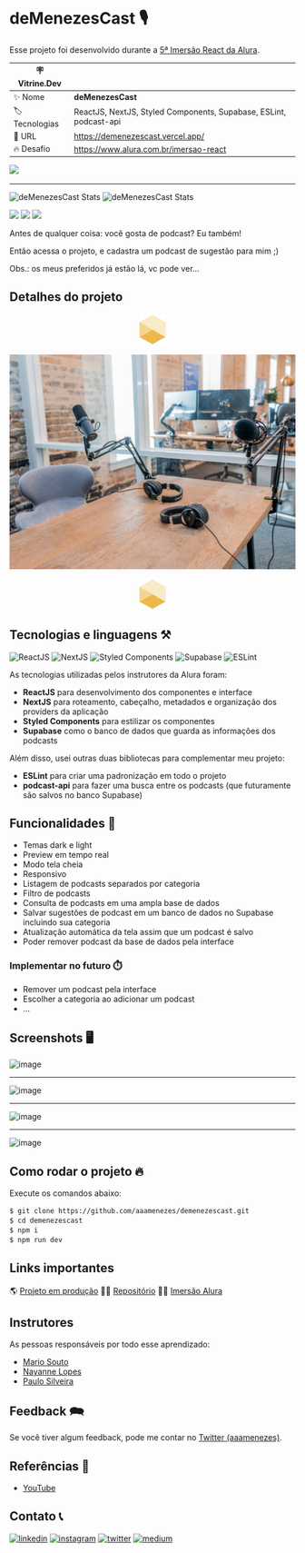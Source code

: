# deMenezesCast 🎙️

Esse projeto foi desenvolvido durante a [5ª Imersão React da Alura](https://www.alura.com.br/imersao-react).

| :placard: Vitrine.Dev |                                                                   |
| --------------------- | ----------------------------------------------------------------- |
| :sparkles: Nome       | **deMenezesCast**                                                 |
| :label: Tecnologias   | ReactJS, NextJS, Styled Components, Supabase, ESLint, podcast-api |
| :rocket: URL          | https://demenezescast.vercel.app/                                 |
| :fire: Desafio        | https://www.alura.com.br/imersao-react                            |

![](https://user-images.githubusercontent.com/57503927/201452893-d9943be5-3f48-4dc5-b181-a891e0054645.png#vitrinedev)

---

![deMenezesCast Stats](https://github-readme-stats.vercel.app/api?username=aaamenezes&theme=great-gatsby&show_icons=true) ![deMenezesCast Stats](https://github-readme-stats.vercel.app/api/pin/?username=aaamenezes&repo=demenezescast&theme=great-gatsby)

![](https://img.shields.io/github/license/aaamenezes/demenezescast?style=for-the-badge) ![](https://img.shields.io/github/last-commit/aaamenezes/demenezescast?style=for-the-badge) ![](https://img.shields.io/librariesio/github/aaamenezes/demenezes-tube?style=for-the-badge)

Antes de qualquer coisa: você gosta de podcast? Eu também!

Então acessa o projeto, e cadastra um podcast de sugestão para mim ;)

Obs.: os meus preferidos já estão lá, vc pode ver...

## Detalhes do projeto

<div align="center"><img src="public/images/logo_icon.png" /></div>

![csdcsd](public/images/banner.jpg)

<div align="center"><img src="public/images/logo_icon.png" /></div>

## Tecnologias e linguagens ⚒️

![ReactJS](https://img.shields.io/badge/%20-React-61DAFB?style=for-the-badge&logo=react&logoColor=black) ![NextJS](https://img.shields.io/badge/%20-NextJS-000000?style=for-the-badge&logo=vercel&logoColor=white) ![Styled Components](https://img.shields.io/badge/%20-StyledComponents-DB7093?style=for-the-badge&logo=styled-components&logoColor=white) ![Supabase](https://img.shields.io/badge/%20-Supabase-3ECF8E?style=for-the-badge&logo=supabase&logoColor=white) ![ESLint](https://img.shields.io/badge/%20-ESLint-4B32C3?style=for-the-badge&logo=eslint&logoColor=white)

As tecnologias utilizadas pelos instrutores da Alura foram:

- **ReactJS** para desenvolvimento dos componentes e interface
- **NextJS** para roteamento, cabeçalho, metadados e organização dos providers da aplicação
- **Styled Components** para estilizar os componentes
- **Supabase** como o banco de dados que guarda as informações dos podcasts

Além disso, usei outras duas bibliotecas para complementar meu projeto:

- **ESLint** para criar uma padronização em todo o projeto
- **podcast-api** para fazer uma busca entre os podcasts (que futuramente são salvos no banco Supabase)

## Funcionalidades 💫

- Temas dark e light
- Preview em tempo real
- Modo tela cheia
- Responsivo
- Listagem de podcasts separados por categoria
- Filtro de podcasts
- Consulta de podcasts em uma ampla base de dados
- Salvar sugestões de podcast em um banco de dados no Supabase incluindo sua categoria
- Atualização automática da tela assim que um podcast é salvo
- Poder remover podcast da base de dados pela interface

### Implementar no futuro ⏱️

- Remover um podcast pela interface
- Escolher a categoria ao adicionar um podcast
- ...

## Screenshots 🖥️

![image](https://user-images.githubusercontent.com/57503927/201452847-5fd2db9e-4a0c-48cf-b039-b5b63d249d17.png)

---

![image](https://user-images.githubusercontent.com/57503927/201452865-2119d1d5-7b00-4a52-a48c-b6e4531ebe1e.png)

---

![image](https://user-images.githubusercontent.com/57503927/201452893-d9943be5-3f48-4dc5-b181-a891e0054645.png)

---

![image](https://user-images.githubusercontent.com/57503927/201453648-590e2f11-fd60-4d7c-a22a-e887a2195822.png)

## Como rodar o projeto 🔥

Execute os comandos abaixo:

```bash
$ git clone https://github.com/aaamenezes/demenezescast.git
$ cd demenezescast
$ npm i
$ npm run dev
```

## Links importantes

🌎 [Projeto em produção](https://demenezescast.vercel.app/)
👨‍💻 [Repositório](https://github.com/aaamenezes/demenezescast) 
🧑‍🏫 [Imersão Alura](https://www.alura.com.br/imersao-react)

## Instrutores

As pessoas responsáveis por todo esse aprendizado:

- [Mario Souto](https://github.com/omariosouto)
- [Nayanne Lopes](https://github.com/NayanneBatista)
- [Paulo Silveira](https://github.com/peas)

## Feedback 🗪

Se você tiver algum feedback, pode me contar no [Twitter (aaamenezes)](https://twitter.com/aaamenezes).

## Referências 🔎

 - [YouTube](http://youtube.com/)

## Contato 📞

[![linkedin](https://img.shields.io/badge/%20-Linkedin-0077B5?style=for-the-badge&logo=linkedin&logoColor=white)](https://www.linkedin.com/in/aaamenezes) [![instagram](https://img.shields.io/badge/%20-Instagram-E47AAE?style=for-the-badge&logo=instagram&logoColor=white)](https://www.instagram.com/aaamenezes/) [![twitter](https://img.shields.io/badge/%20-Twitter-1DA1F2?style=for-the-badge&logo=twitter&logoColor=white)](https://twitter.com/aaamenezes) [![medium](https://img.shields.io/badge/%20-Medium-292929?style=for-the-badge&logo=medium&logoColor=white)](https://aaamenezes.medium.com/)
